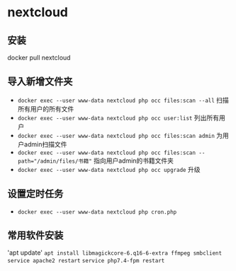 # nextcloud 

## 安装
docker pull nextcloud
## 导入新增文件夹
- `docker exec --user www-data nextcloud php occ files:scan --all` 扫描所有用户的所有文件
- `docker exec --user www-data nextcloud php occ user:list` 列出所有用户
- `docker exec --user www-data nextcloud php occ files:scan admin` 为用户admin扫描文件
- `docker exec --user www-data nextcloud php occ files:scan --path="/admin/files/书籍"` 指向用户admin的书籍文件夹
- `docker exec --user www-data nextcloud php occ upgrade` 升级
## 设置定时任务
- `docker exec --user www-data nextcloud php cron.php`

## 常用软件安装
'apt update'
`apt install libmagickcore-6.q16-6-extra ffmpeg smbclient`
`service apache2 restart`
`service php7.4-fpm restart`